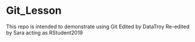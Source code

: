 # Git_Lesson
This repo is intended to demonstrate using Git
Edited by DataTroy
Re-edited by Sara acting as RStudent2019
